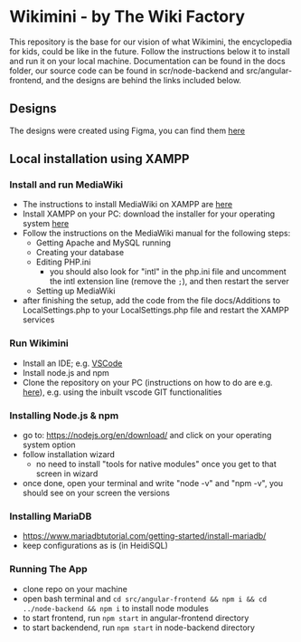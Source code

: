 # Wikimini - by The Wiki Factory
This repository is the base for our vision of what Wikimini, the encyclopedia for kids, could be like in the future. Follow the instructions below it to install and run it on your local machine. Documentation can be found in the docs folder, our source code can be found in scr/node-backend and src/angular-frontend, and the designs are behind the links included below.

## Designs
The designs were created using Figma, you can find them [here](https://www.figma.com/file/GyaAuxiHncjTtKnC7duPUv/Wikimini?node-id=498%3A1589&t=2wMIdq0J9amxzalS-1)

## Local installation using XAMPP

### Install and run MediaWiki

- The instructions to install MediaWiki on XAMPP are [here](https://www.mediawiki.org/wiki/Manual:Installing_MediaWiki_on_XAMPP)
- Install XAMPP on your PC: download the installer for your operating system [here](https://www.apachefriends.org/index.html)
- Follow the instructions on the MediaWiki manual for the following steps:
    - Getting Apache and MySQL running
    - Creating your database
    - Editing PHP.ini
       - you should also look for "intl" in the php.ini file and uncomment the intl extension line (remove the `;`), and then restart the server
    - Setting up MediaWiki
- after finishing the setup, add the code from the file docs/Additions to LocalSettings.php to your LocalSettings.php file and restart the XAMPP services
    
### Run Wikimini

- Install an IDE; e.g. [VSCode](https://code.visualstudio.com/)
- Install node.js and npm
- Clone the repository on your PC (instructions on how to do are e.g. [here](https://docs.github.com/en/get-started/getting-started-with-git/about-remote-repositories#cloning-with-ssh-urls)), e.g. using the inbuilt vscode GIT functionalities

### Installing Node.js & npm
- go to: https://nodejs.org/en/download/ and click on your operating system option
- follow installation wizard
  * no need to install "tools for native modules" once you get to that screen in wizard
- once done, open your terminal and write "node -v" and "npm -v", you should see on your screen the versions

### Installing MariaDB
- https://www.mariadbtutorial.com/getting-started/install-mariadb/
- keep configurations as is (in HeidiSQL)

### Running The App
- clone repo on your machine
- open bash terminal and `cd src/angular-frontend && npm i && cd ../node-backend && npm i` to install node modules
- to start frontend, run `npm start` in angular-frontend directory
- to start backendend, run `npm start` in node-backend directory
